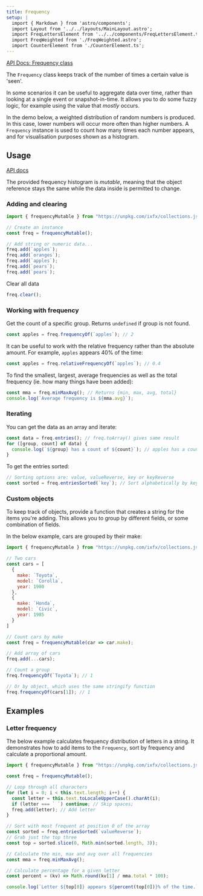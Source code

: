 ```yaml
---
title: Frequency
setup: |
  import { Markdown } from 'astro/components';
  import Layout from '../../layouts/MainLayout.astro';
  import FreqLettersElement from '../../components/FreqLettersElement.ts';
  import FreqWeighted from './FreqWeighted.astro';
  import CounterElement from './CounterElement.ts';
---
```


[API Docs: Frequency class](https://clinth.github.io/ixfx/classes/FrequencyMutable.html)

The `Frequency` class keeps track of the number of times a certain value is 'seen'.

In some scenarios it can be useful to aggregate data over time, rather than looking at a single event or snapshot-in-time. It allows you to do some fuzzy logic, for example using the value that _mostly_ occurs.

In the demo below, a weighted distribution of random numbers is produced. In this case, lower numbers will occur more often than higher numbers. A `Frequency` instance is used to count how many times each number appears, and for visualisation purposes shown as a histogram.

<FreqWeighted />

## Usage

[API docs](https://clinth.github.io/ixfx/classes/FrequencyMutable.html)

The provided frequency histogram is _mutable_, meaning that the object reference stays the same while the data inside is permitted to change.


### Adding and clearing

```js
import { frequencyMutable } from "https://unpkg.com/ixfx/collections.js"

// Create an instance
const freq = frequencyMutable();

// Add string or numeric data...
freq.add(`apples`);
freq.add(`oranges`);
freq.add(`apples`);
freq.add(`pears`);
freq.add(`pears`);
```

Clear all data
```js
freq.clear();
```

### Working with frequency

Get the count of a specific group. Returns `undefined` if group is not found.

```js
const apples = freq.frequencyOf(`apples`); // 2
```

It can be useful to work with the relative frequency rather than the absolute amount. For example, `apples` appears 40% of the time:

```js
const apples = freq.relativeFrequencyOf(`apples`); // 0.4
```

To find the smallest, largest, average frequencies as well as the total frequency (ie. how many things have been added):

```js
const mma = freq.minMaxAvg(); // Returns {min, max, avg, total}
console.log(`Average frequency is ${mma.avg}`);
```

### Iterating

You can get the data as an array and iterate:

```js
const data = freq.entries(); // freq.toArray() gives same result
for ([group, count] of data) {
  console.log(`${group} has a count of ${count}`); // apples has a count of 2...
}
```

To get the entries sorted:

```js
// Sorting options are: value, valueReverse, key or keyReverse
const sorted = freq.entriesSorted(`key`); // Sort alphabetically by key
```

### Custom objects

To keep track of objects, provide a function that creates a string for the items you're adding. This allows you to group by different fields, or some combination of fields.

In the below example, cars are grouped by their make:

```js
import { frequencyMutable } from "https://unpkg.com/ixfx/collections.js"

// Two cars
const cars = [
  {
    make: `Toyota`,
    model: `Corolla`,
    year: 1980
  },
  {
    make: `Honda`,
    model: `Civic`,
    year: 1985
  }
]

// Count cars by make
const freq = frequencyMutable(car => car.make);

// Add array of cars
freq.add(...cars);

// Count a group
freq.frequencyOf(`Toyota`); // 1

// Or by object, which uses the same stringify function
freq.frequencyOf(cars[1]); // 1
```

## Examples

### Letter frequency

The below example calculates frequency distribution of letters in a string. It demonstrates how to add items to the `Frequency`, sort by frequency and calculate a proportional amount.

```js
import { frequencyMutable } from "https://unpkg.com/ixfx/collections.js"

const freq = frequencyMutable();

// Loop through all characters
for (let i = 0; i < this.text.length; i++) {
  const letter = this.text.toLocaleUpperCase().charAt(i);
  if (letter === ` `) continue; // Skip spaces;
  freq.add(letter); // Add letter
}

// Sort with most frequent at position 0 of the array
const sorted = freq.entriesSorted(`valueReverse`);
// Grab just the top three
const top = sorted.slice(0, Math.min(sorted.length, 3));

// Calculate the min, max and avg over all frequencies
const mma = freq.minMaxAvg();

// Calculate percentage for a given letter
const percent = (kv) => Math.round(kv[1] / mma.total * 100);

console.log(`Letter ${top[0]} appears ${percent(top[0])}% of the time.`);
```

<freq-letters client:load />
